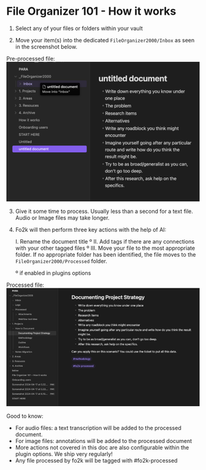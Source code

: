 
# File Organizer 101 - How it works

1. Select any of your files or folders within your vault

2. Move your item(s) into the dedicated `FileOrganizer2000/Inbox` as seen in the screenshot below.

Pre-processed file:
![  Pre-processed file](images/pre_processed_file.png)

3. Give it some time to process. Usually less than a second for a text file. Audio or Image files may take longer.

4. Fo2k will then perform three key actions with the help of AI:

   I.  Rename the document title º
   II.  Add tags if there are any connections with your other tagged  files º
   III.  Move your file to the most appropriate folder. If no appropriate folder has been identified, the file moves to the `FileOrganizer2000/Processed` folder.

   º if enabled in plugins options

 Processed file:
   ![Processed file](images/processed_file.png)

 Good to know:

- For audio files: a text transcription will be added to the processed document.
- For image files: annotations will be added to the processed document
- More actions not covered in this doc are also configurable within the plugin options. We ship very regularly!
- Any file processed by fo2k will be tagged with #fo2k-processed 
  